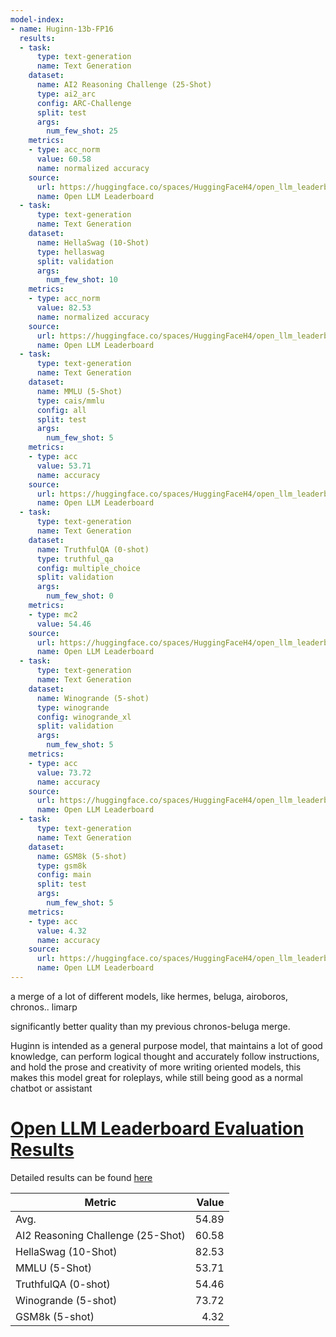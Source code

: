 ```yaml
---
model-index:
- name: Huginn-13b-FP16
  results:
  - task:
      type: text-generation
      name: Text Generation
    dataset:
      name: AI2 Reasoning Challenge (25-Shot)
      type: ai2_arc
      config: ARC-Challenge
      split: test
      args:
        num_few_shot: 25
    metrics:
    - type: acc_norm
      value: 60.58
      name: normalized accuracy
    source:
      url: https://huggingface.co/spaces/HuggingFaceH4/open_llm_leaderboard?query=The-Face-Of-Goonery/Huginn-13b-FP16
      name: Open LLM Leaderboard
  - task:
      type: text-generation
      name: Text Generation
    dataset:
      name: HellaSwag (10-Shot)
      type: hellaswag
      split: validation
      args:
        num_few_shot: 10
    metrics:
    - type: acc_norm
      value: 82.53
      name: normalized accuracy
    source:
      url: https://huggingface.co/spaces/HuggingFaceH4/open_llm_leaderboard?query=The-Face-Of-Goonery/Huginn-13b-FP16
      name: Open LLM Leaderboard
  - task:
      type: text-generation
      name: Text Generation
    dataset:
      name: MMLU (5-Shot)
      type: cais/mmlu
      config: all
      split: test
      args:
        num_few_shot: 5
    metrics:
    - type: acc
      value: 53.71
      name: accuracy
    source:
      url: https://huggingface.co/spaces/HuggingFaceH4/open_llm_leaderboard?query=The-Face-Of-Goonery/Huginn-13b-FP16
      name: Open LLM Leaderboard
  - task:
      type: text-generation
      name: Text Generation
    dataset:
      name: TruthfulQA (0-shot)
      type: truthful_qa
      config: multiple_choice
      split: validation
      args:
        num_few_shot: 0
    metrics:
    - type: mc2
      value: 54.46
    source:
      url: https://huggingface.co/spaces/HuggingFaceH4/open_llm_leaderboard?query=The-Face-Of-Goonery/Huginn-13b-FP16
      name: Open LLM Leaderboard
  - task:
      type: text-generation
      name: Text Generation
    dataset:
      name: Winogrande (5-shot)
      type: winogrande
      config: winogrande_xl
      split: validation
      args:
        num_few_shot: 5
    metrics:
    - type: acc
      value: 73.72
      name: accuracy
    source:
      url: https://huggingface.co/spaces/HuggingFaceH4/open_llm_leaderboard?query=The-Face-Of-Goonery/Huginn-13b-FP16
      name: Open LLM Leaderboard
  - task:
      type: text-generation
      name: Text Generation
    dataset:
      name: GSM8k (5-shot)
      type: gsm8k
      config: main
      split: test
      args:
        num_few_shot: 5
    metrics:
    - type: acc
      value: 4.32
      name: accuracy
    source:
      url: https://huggingface.co/spaces/HuggingFaceH4/open_llm_leaderboard?query=The-Face-Of-Goonery/Huginn-13b-FP16
      name: Open LLM Leaderboard
---
```

a merge of a lot of different models, like hermes, beluga, airoboros, chronos.. limarp

significantly better quality than my previous chronos-beluga merge.




Huginn is intended as a general purpose model, that maintains a lot of good knowledge, can perform logical thought and accurately follow instructions, and hold the prose and creativity of more writing oriented models, this makes this model great for roleplays, while still being good as a normal chatbot or assistant
# [Open LLM Leaderboard Evaluation Results](https://huggingface.co/spaces/HuggingFaceH4/open_llm_leaderboard)
Detailed results can be found [here](https://huggingface.co/datasets/open-llm-leaderboard/details_The-Face-Of-Goonery__Huginn-13b-FP16)

|             Metric              |Value|
|---------------------------------|----:|
|Avg.                             |54.89|
|AI2 Reasoning Challenge (25-Shot)|60.58|
|HellaSwag (10-Shot)              |82.53|
|MMLU (5-Shot)                    |53.71|
|TruthfulQA (0-shot)              |54.46|
|Winogrande (5-shot)              |73.72|
|GSM8k (5-shot)                   | 4.32|

